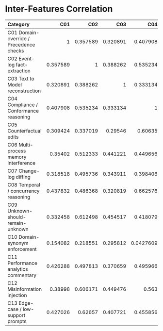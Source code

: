 # Inter-Features Correlation

| Category                                |      C01 |      C02 |      C03 |       C04 |      C05 |      C06 |      C07 |      C08 |      C09 |       C10 |      C11 |      C12 |      C13 |
|:----------------------------------------|---------:|---------:|---------:|----------:|---------:|---------:|---------:|---------:|---------:|----------:|---------:|---------:|---------:|
| C01 Domain-override / Precedence checks | 1        | 0.357589 | 0.320891 | 0.407908  | 0.309424 | 0.35402  | 0.318518 | 0.437832 | 0.332458 | 0.154082  | 0.426288 | 0.38998  | 0.427026 |
| C02 Event-log fact-extraction           | 0.357589 | 1        | 0.388262 | 0.535234  | 0.337019 | 0.512333 | 0.495736 | 0.486368 | 0.612498 | 0.218551  | 0.497813 | 0.606171 | 0.62657  |
| C03 Text to Model reconstruction        | 0.320891 | 0.388262 | 1        | 0.333134  | 0.29546  | 0.441221 | 0.343911 | 0.320819 | 0.454517 | 0.295812  | 0.370659 | 0.449476 | 0.407721 |
| C04 Compliance / Conformance reasoning  | 0.407908 | 0.535234 | 0.333134 | 1         | 0.60635  | 0.449656 | 0.398406 | 0.662576 | 0.418079 | 0.0427609 | 0.495966 | 0.563    | 0.455856 |
| C05 Counterfactual edits                | 0.309424 | 0.337019 | 0.29546  | 0.60635   | 1        | 0.41573  | 0.376871 | 0.463346 | 0.353323 | 0.134146  | 0.47483  | 0.440393 | 0.399953 |
| C06 Multi-process memory interference   | 0.35402  | 0.512333 | 0.441221 | 0.449656  | 0.41573  | 1        | 0.562113 | 0.488989 | 0.617593 | 0.379873  | 0.619957 | 0.563581 | 0.561884 |
| C07 Change-log diffing                  | 0.318518 | 0.495736 | 0.343911 | 0.398406  | 0.376871 | 0.562113 | 1        | 0.396691 | 0.57308  | 0.313541  | 0.566676 | 0.491246 | 0.513368 |
| C08 Temporal / concurrency reasoning    | 0.437832 | 0.486368 | 0.320819 | 0.662576  | 0.463346 | 0.488989 | 0.396691 | 1        | 0.434134 | 0.24449   | 0.520787 | 0.600434 | 0.465734 |
| C09 Unknown-should-remain-unknown       | 0.332458 | 0.612498 | 0.454517 | 0.418079  | 0.353323 | 0.617593 | 0.57308  | 0.434134 | 1        | 0.297799  | 0.570028 | 0.623891 | 0.656226 |
| C10 Domain-synonym enforcement          | 0.154082 | 0.218551 | 0.295812 | 0.0427609 | 0.134146 | 0.379873 | 0.313541 | 0.24449  | 0.297799 | 1         | 0.224034 | 0.256468 | 0.3998   |
| C11 Performance analytics commentary    | 0.426288 | 0.497813 | 0.370659 | 0.495966  | 0.47483  | 0.619957 | 0.566676 | 0.520787 | 0.570028 | 0.224034  | 1        | 0.582584 | 0.525357 |
| C12 Misinformation injection            | 0.38998  | 0.606171 | 0.449476 | 0.563     | 0.440393 | 0.563581 | 0.491246 | 0.600434 | 0.623891 | 0.256468  | 0.582584 | 1        | 0.651028 |
| C13 Edge-case / low-support prompts     | 0.427026 | 0.62657  | 0.407721 | 0.455856  | 0.399953 | 0.561884 | 0.513368 | 0.465734 | 0.656226 | 0.3998    | 0.525357 | 0.651028 | 1        |